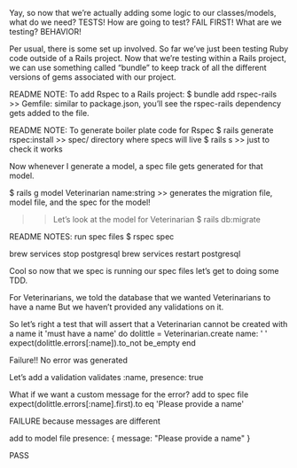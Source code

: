Yay, so now that we’re actually adding some logic to our classes/models, 
what do we need? TESTS! 
How are going to test? FAIL FIRST! 
What are we testing? BEHAVIOR!

Per usual, there is some set up involved. So far we’ve just been testing Ruby code outside of a Rails project. Now that we’re testing within a Rails project, we can use something called “bundle” to keep track of all the different versions of gems associated with our project.

README NOTE: To add Rspec to a Rails project:
$ bundle add rspec-rails >> Gemfile: similar to package.json, you’ll see the rspec-rails dependency gets added to the file.

README NOTE: To generate boiler plate code for Rspec
$ rails generate rspec:install  >> spec/ directory where specs will live
$ rails s >> just to check it works

Now whenever I generate a model, a spec file gets generated for that model.

$ rails g model Veterinarian name:string >> generates the migration file, model file, and the spec for the model! 
>> Let’s look at the model for Veterinarian
$ rails db:migrate

README NOTES: run spec files
$ rspec spec 

brew services stop postgresql
brew services restart postgresql

Cool so now that we spec is running our spec files let’s get to doing some TDD. 

For Veterinarians, we told the database that we wanted Veterinarians to have a name
But we haven’t provided any validations on it. 

So let’s right a test that will assert that a Veterinarian cannot be created with a name
it 'must have a name' do
dolittle = Veterinarian.create name: ' '
expect(dolittle.errors[:name]).to_not be_empty
end

Failure!! No error was generated

Let’s add a validation
validates :name, presence: true

What if we want a custom message for the error?
add to spec file
expect(dolittle.errors[:name].first).to eq 'Please provide a name'

FAILURE because messages are different

add to model file
presence: { message: "Please provide a name" }

PASS

